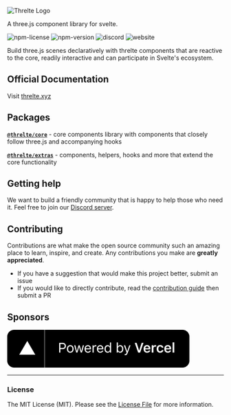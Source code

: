 ![Threlte Logo](https://raw.githubusercontent.com/grischaerbe/threlte/main/static/logo/threlte_logo_github.png)

A three.js component library for svelte.

![npm-license](https://img.shields.io/npm/l/@threlte/core?style=flat-square)
![npm-version](https://img.shields.io/npm/v/@threlte/core?style=flat-square)
![discord](https://img.shields.io/discord/985983540804091964?label=discord&style=flat-square)
![website](https://img.shields.io/website?down_color=red&down_message=offline&label=threlte.xyz&style=flat-square&up_message=online&url=https%3A%2F%2Fthrelte.xyz)

Build three.js scenes declaratively with threlte components that are reactive to the core, readily interactive and can participate in Svelte's ecosystem.

## Official Documentation

Visit [threlte.xyz](https://threlte.xyz)

## Packages

**[`@threlte/core`](https://github.com/threlte/threlte/tree/main/packages/core)** - core components library with components that closely follow three.js and accompanying hooks

**[`@threlte/extras`](https://github.com/threlte/threlte/tree/main/packages/extras)** - components, helpers, hooks and more that extend the core functionality

## Getting help

We want to build a friendly community that is happy to help those who need it. Feel free to join our [Discord server](https://discord.gg/EqUBCfCaGm).

## Contributing

Contributions are what make the open source community such an amazing place to learn, inspire, and create. Any contributions you make are **greatly appreciated**.

- If you have a suggestion that would make this project better, submit an issue
- If you would like to directly contribute, read the [contribution guide](https://github.com/threlte/threlte/blob/main/CONTRIBUTING.md) then submit a PR

## Sponsors

[![Powered by Vercel](./assets/vercel/powered-by-vercel.svg)](https://vercel.com/?utm_source=threlte&utm_campaign=oss)

---

### License

The MIT License (MIT). Please see the [License File](LICENSE.md) for more information.
